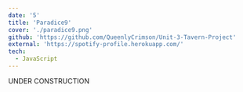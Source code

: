 ```yaml
---
date: '5'
title: 'Paradice9'
cover: './paradice9.png'
github: 'https://github.com/QueenlyCrimson/Unit-3-Tavern-Project'
external: 'https://spotify-profile.herokuapp.com/'
tech:
  - JavaScript
---
```


UNDER CONSTRUCTION
